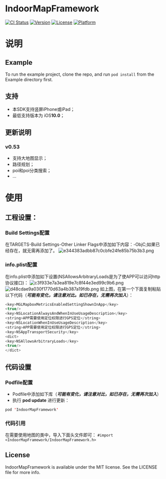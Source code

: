 # IndoorMapFramework

[![CI Status](https://img.shields.io/travis/641540230@qq.com/IndoorMapFramework.svg?style=flat)](https://travis-ci.org/641540230@qq.com/IndoorMapFramework)
[![Version](https://img.shields.io/cocoapods/v/IndoorMapFramework.svg?style=flat)](https://cocoapods.org/pods/IndoorMapFramework)
[![License](https://img.shields.io/cocoapods/l/IndoorMapFramework.svg?style=flat)](https://cocoapods.org/pods/IndoorMapFramework)
[![Platform](https://img.shields.io/cocoapods/p/IndoorMapFramework.svg?style=flat)](https://cocoapods.org/pods/IndoorMapFramework)


# 说明

## Example

To run the example project, clone the repo, and run `pod install` from the Example directory first.

## 支持
* 本SDK支持竖屏iPhone或iPad；
* 最低支持版本为 iOS**10.0**；

## 更新说明 
### v0.53
* 支持大地图显示；
* 路径规划；
* poi和poi分类搜索；
* ...  

# 使用
## 工程设置：

### Build Settings配置
在TARGETS-Build Settings-Other Linker Flags中添加如下内容：-ObjC;如果已经存在，就无需再添加了。
![e344383adbb87c0cbfe24fe85b75b3b3.png](evernotecid://5826E17D-CECA-4197-86B0-A512EE865D69/appyinxiangcom/12719096/ENResource/p16594)


### info.plist配置
在info.plist中添加如下设置(NSAllowsArbitraryLoads是为了使APP可以访问http协议接口)：
![c3f933e7a3ea819e7c8f44e3ed99c9b6.png](evernotecid://5826E17D-CECA-4197-86B0-A512EE865D69/appyinxiangcom/12719096/ENResource/p16595)
![d48cdae9a030f1770d63a4b387a19fdb.png](evernotecid://5826E17D-CECA-4197-86B0-A512EE865D69/appyinxiangcom/12719096/ENResource/p16596)
如上图，在第一个<dict>下面复制粘贴以下代码（***可能有变化，请注意对比。如已存在，无需再次加入***）：

```swift
<key>MGLMapboxMetricsEnabledSettingShownInApp</key>
<true/>
<key>NSLocationAlwaysAndWhenInUseUsageDescription</key>
<string>APP需要使用定位权限进行GPS定位</string>
<key>NSLocationWhenInUseUsageDescription</key>
<string>APP需要使用定位权限进行GPS定位</string>
<key>NSAppTransportSecurity</key>
<dict>
<key>NSAllowsArbitraryLoads</key>
<true/>
</dict>
```

## 代码设置
### Podfile配置
* Podfile中添加如下库（***可能有变化，请注意对比，如已存在，无需再次加入***）
* 执行 **pod update** 进行更新：
```swift
pod 'IndoorMapFramework'
```

### 代码引用
在需要使用地图的类中，导入下面头文件即可：
`#import <IndoorMapFramework/IndoorMapFramework.h>`

## License

IndoorMapFramework is available under the MIT license. See the LICENSE file for more info.
